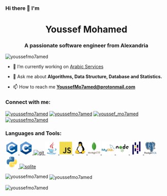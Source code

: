 ### Hi there 👋 I'm
<h1 align="center"> Youssef Mohamed</h1>

<h3 align="center">A passionate software engineer from Alexandria</h3>

<p align="left"> <img src="https://komarev.com/ghpvc/?username=youssefmo7amed&label=Profile%20views&color=0e75b6&style=flat" alt="youssefmo7amed" /> </p>

- 🔭 I’m currently working on [Arabic Services](https://github.com/Seen-Arabic/Arabic-Services)

- 💬 Ask me about **Algorithms, Data Structure, Database and Statistics.**

- 📫 How to reach me **YoussefMo7amed@protonmail.com**

<h3 align="left">Connect with me:</h3>
<p align="left">
<a href="https://dev.to/youssefmo7amed" target="blank"><img align="center" src="https://www.svgrepo.com/show/349334/dev-to.svg" alt="youssefmo7amed" height="30" width="40" /></a>
<a href="https://linkedin.com/in/youssefmo7amed" target="blank"><img align="center" src="https://raw.githubusercontent.com/rahuldkjain/github-profile-readme-generator/master/src/images/icons/Social/linked-in-alt.svg" alt="youssefmo7amed" height="30" width="40" /></a>
<a href="https://www.hackerrank.com/youssef_mo7amed" target="blank"><img align="center" src="https://raw.githubusercontent.com/rahuldkjain/github-profile-readme-generator/master/src/images/icons/Social/hackerrank.svg" alt="youssef_mo7amed" height="30" width="40" /></a>
<a href="https://www.leetcode.com/youssefmo7amed" target="blank"><img align="center" src="https://raw.githubusercontent.com/rahuldkjain/github-profile-readme-generator/master/src/images/icons/Social/leet-code.svg" alt="youssefmo7amed" height="30" width="40" /></a>
</p>

<h3 align="left">Languages and Tools:</h3>
<p align="left"> <a href="https://www.cprogramming.com/" target="_blank" rel="noreferrer"> <img src="https://raw.githubusercontent.com/devicons/devicon/master/icons/c/c-original.svg" alt="c" width="40" height="40"/> </a> <a href="https://www.w3schools.com/cpp/" target="_blank" rel="noreferrer"> <img src="https://raw.githubusercontent.com/devicons/devicon/master/icons/cplusplus/cplusplus-original.svg" alt="cplusplus" width="40" height="40"/> </a> <a href="https://git-scm.com/" target="_blank" rel="noreferrer"> <img src="https://www.vectorlogo.zone/logos/git-scm/git-scm-icon.svg" alt="git" width="40" height="40"/> </a> <a href="https://www.java.com" target="_blank" rel="noreferrer"> <img src="https://raw.githubusercontent.com/devicons/devicon/master/icons/java/java-original.svg" alt="java" width="40" height="40"/> </a> <a href="https://developer.mozilla.org/en-US/docs/Web/JavaScript" target="_blank" rel="noreferrer"> <img src="https://raw.githubusercontent.com/devicons/devicon/master/icons/javascript/javascript-original.svg" alt="javascript" width="40" height="40"/> </a> <a href="https://www.linux.org/" target="_blank" rel="noreferrer"> <img src="https://raw.githubusercontent.com/devicons/devicon/master/icons/linux/linux-original.svg" alt="linux" width="40" height="40"/> </a> <a href="https://www.mongodb.com/" target="_blank" rel="noreferrer"> <img src="https://raw.githubusercontent.com/devicons/devicon/master/icons/mongodb/mongodb-original-wordmark.svg" alt="mongodb" width="40" height="40"/> </a> <a href="https://www.mysql.com/" target="_blank" rel="noreferrer"> <img src="https://raw.githubusercontent.com/devicons/devicon/master/icons/mysql/mysql-original-wordmark.svg" alt="mysql" width="40" height="40"/> </a> <a href="https://nodejs.org" target="_blank" rel="noreferrer"> <img src="https://raw.githubusercontent.com/devicons/devicon/master/icons/nodejs/nodejs-original-wordmark.svg" alt="nodejs" width="40" height="40"/> </a> <a href="https://pandas.pydata.org/" target="_blank" rel="noreferrer"> <img src="https://raw.githubusercontent.com/devicons/devicon/2ae2a900d2f041da66e950e4d48052658d850630/icons/pandas/pandas-original.svg" alt="pandas" width="40" height="40"/> </a> <a href="https://www.postgresql.org" target="_blank" rel="noreferrer"> <img src="https://raw.githubusercontent.com/devicons/devicon/master/icons/postgresql/postgresql-original-wordmark.svg" alt="postgresql" width="40" height="40"/> </a> <a href="https://www.python.org" target="_blank" rel="noreferrer"> <img src="https://raw.githubusercontent.com/devicons/devicon/master/icons/python/python-original.svg" alt="python" width="40" height="40"/> </a> <a href="https://www.sqlite.org/" target="_blank" rel="noreferrer"> <img src="https://www.vectorlogo.zone/logos/sqlite/sqlite-icon.svg" alt="sqlite" width="40" height="40"/> </a> </p>

<p><img align="left" src="https://github-readme-stats.vercel.app/api/top-langs?username=youssefmo7amed&show_icons=true&locale=en&layout=compact" alt="youssefmo7amed" /></p>

<p>&nbsp;<img align="center" src="https://github-readme-stats.vercel.app/api?username=youssefmo7amed&show_icons=true&locale=en" alt="youssefmo7amed" /></p>

<p><img align="center" src="https://github-readme-streak-stats.herokuapp.com/?user=youssefmo7amed&" alt="youssefmo7amed" /></p>
